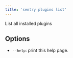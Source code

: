 ```yaml
---
title: 'sentry plugins list'
---
```


List all installed plugins

## Options

-   `--help`: print this help page.
